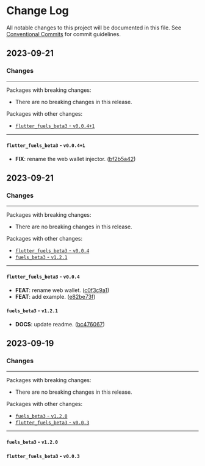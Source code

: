 # Change Log

All notable changes to this project will be documented in this file.
See [Conventional Commits](https://conventionalcommits.org) for commit guidelines.

## 2023-09-21

### Changes

---

Packages with breaking changes:

 - There are no breaking changes in this release.

Packages with other changes:

 - [`flutter_fuels_beta3` - `v0.0.4+1`](#flutter_fuels_beta3---v0041)

---

#### `flutter_fuels_beta3` - `v0.0.4+1`

 - **FIX**: rename the web wallet injector. ([bf2b5a42](https://github.com/Fuelet/fuels-dart-beta3/commit/bf2b5a425b8cdc5a507d8e9371f22aacd9a763ca))


## 2023-09-21

### Changes

---

Packages with breaking changes:

 - There are no breaking changes in this release.

Packages with other changes:

 - [`flutter_fuels_beta3` - `v0.0.4`](#flutter_fuels_beta3---v004)
 - [`fuels_beta3` - `v1.2.1`](#fuels_beta3---v121)

---

#### `flutter_fuels_beta3` - `v0.0.4`

 - **FEAT**: rename web wallet. ([c0f3c9a1](https://github.com/Fuelet/fuels-dart-beta3/commit/c0f3c9a1c00e708c5b312b050d295eacca5ae59e))
 - **FEAT**: add example. ([e82be73f](https://github.com/Fuelet/fuels-dart-beta3/commit/e82be73febfa1378c3d56fd64964a7b788e9bbe0))

#### `fuels_beta3` - `v1.2.1`

 - **DOCS**: update readme. ([bc476067](https://github.com/Fuelet/fuels-dart-beta3/commit/bc476067e4451de934594fc8ce61460182593c53))


## 2023-09-19

### Changes

---

Packages with breaking changes:

 - There are no breaking changes in this release.

Packages with other changes:

 - [`fuels_beta3` - `v1.2.0`](#fuels_beta3---v120)
 - [`flutter_fuels_beta3` - `v0.0.3`](#flutter_fuels_beta3---v003)

---

#### `fuels_beta3` - `v1.2.0`

#### `flutter_fuels_beta3` - `v0.0.3`

